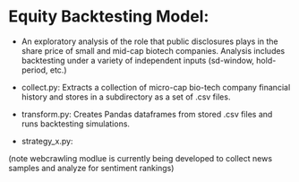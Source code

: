 # Equity Backtesting Model:

- An exploratory analysis of the role that public disclosures plays in the share price of small and mid-cap biotech companies.  Analysis includes backtesting under a variety of independent inputs (sd-window, hold-period, etc.)

- collect.py: Extracts a collection of micro-cap bio-tech company financial history and stores in a subdirectory as a set of .csv files. 
- transform.py: Creates Pandas dataframes from stored .csv files and runs backtesting simulations.
- strategy_x.py: 

(note webcrawling modlue is currently being developed to collect news samples and analyze for sentiment rankings)
